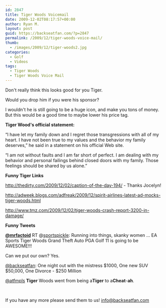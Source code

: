 ```yaml
---
id: 2847
title: Tiger Woods Voicemail
date: 2009-12-02T08:17:57+00:00
author: Ryan M.
layout: post
guid: https://backseatfan.com/?p=2847
permalink: /2009/12/tiger-woods-voice-mail/
thumb:
  - /images/2009/12/tiger-woods2.jpg
categories:
  - Golf
  - Videos
tags:
  - Tiger Woods
  - Tiger Woods Voice Mail
---
```


<div class="entry">
  <p>
  </p>

  <p>
    Don't really think this looks good for you Tiger.
  </p>

  <p>
    Would you drop him if you were his sponsor?
  </p>

  <p>
    I wouldn't he is still going to be a huge icon, and make you tons of money. But this would be a good time to maybe lower his price tag.
  </p>

  <p>
    <strong>Tiger Wood's official statement:</strong>
  </p>

  <p>
    &#8220;I have let my family down and I regret those transgressions with all of my heart. I have not been true to my values and the behavior my family deserves,&#8221; he said in a statement on his official Web site.
  </p>

  <p>
    &#8220;I am not without faults and I am far short of perfect. I am dealing with my behavior and personal failings behind closed doors with my family. Those feelings should be shared by us alone.&#8221;
  </p>

  <p>
    <strong>Funny Tiger Links</strong>
  </p>

  <p>
    <a href="http://thedirty.com/2009/12/02/caption-of-the-day-194/">http://thedirty.com/2009/12/02/caption-of-the-day-194/</a> - Thanks Jocelyn!<a href="http://thedirty.com/2009/12/02/caption-of-the-day-194/"></a>
  </p>

  <p>
    <a href="http://adweek.blogs.com/adfreak/2009/12/spirit-airlines-latest-ad-mocks-tiger-woods.html">http://adweek.blogs.com/adfreak/2009/12/spirit-airlines-latest-ad-mocks-tiger-woods.html</a>
  </p>

  <p>
    <a href="http://www.tmz.com/2009/12/02/tiger-woods-crash-report-3200-in-damage/">http://www.tmz.com/2009/12/02/tiger-woods-crash-report-3200-in-damage/</a>
  </p>

  <p>
    <strong>Funny Tweets</strong>
  </p>

  <p>
    <span> <strong><a title="eallen" href="http://twitter.com/mrfactoid">@mrfactoid</a></strong> RT <span>@<a href="http://twitter.com/sportspickle">sportspickle</a>: Running into things, skanky women &#8230; EA Sports Tiger Woods Grand Theft Auto PGA Golf 11 is going to be AWESOME!!!</span></span>
  </p>

  <p>
    Can we put our own? Yes.
  </p>

  <p>
    <span><span><a href="https://backseatfan.com">@backseatfan</a>: One night out with the mistress $1000, One new SUV $50,000, One Divorce - $250 Million</span></span>
  </p>

  <p>
    <a href="http://twitter.com/atfmpls">@atfmpls</a> <span id="msgtxt6281454945"><strong>Tiger</strong> Woods went from being a<strong>Tiger</strong> to a<strong>Cheat</strong>-<strong>ah</strong>.</span>
  </p>

  <p>
    <span><span><br /> </span></span>
  </p>

  <p>
    If you have any more please send them to us! <a href="mailto:info@backseatfan.com">info@backseatfan.com</a>
  </p>

  <p>
    <strong><br /> </strong>
  </p>
</div>
